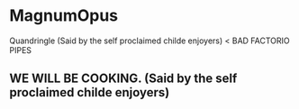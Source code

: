 # MagnumOpus
 Quandringle (Said by the self proclaimed childe enjoyers)
    < BAD FACTORIO PIPES 
## WE WILL BE COOKING. (Said by the self proclaimed childe enjoyers)
